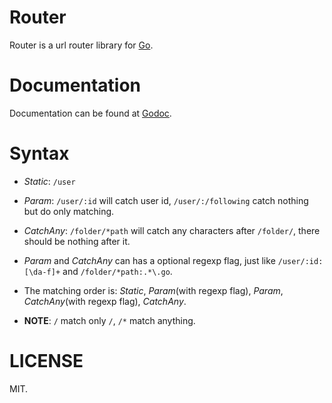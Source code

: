 # Router

Router is a url router library for [Go](https://golang.org).

# Documentation
Documentation can be found at [Godoc](https://godoc.org/github.com/cosiner/router).

# Syntax
* *Static*: `/user`
* *Param*: `/user/:id` will catch user id, `/user/:/following` catch nothing but do only matching.
* *CatchAny*: `/folder/*path` will catch any characters after `/folder/`, there should be nothing after it.
* *Param* and *CatchAny* can has a optional regexp flag, just like `/user/:id:[\da-f]+` and `/folder/*path:.*\.go`.
* The matching order is: *Static*, *Param*(with regexp flag), *Param*, *CatchAny*(with regexp flag), *CatchAny*.

* **NOTE**: `/` match only `/`, `/*` match anything.
      
# LICENSE
MIT.
